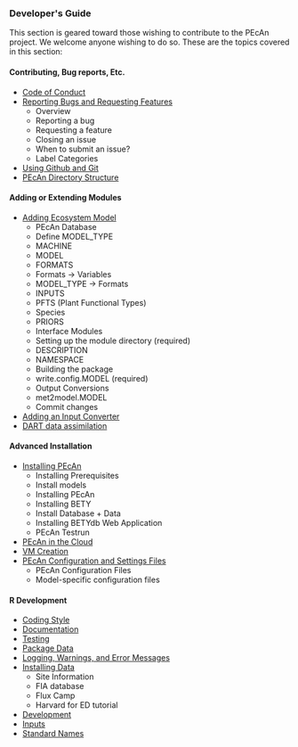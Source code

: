 ### Developer's Guide

This section is geared toward those wishing to contribute to the PEcAn project. We welcome anyone wishing to do so. These are the topics covered in this section:

#### Contributing, Bug reports, Etc.
* [Code of Conduct](Code-of-Conduct.md)
* [Reporting Bugs and Requesting Features](developers_guide/Github-issues.md)
    * Overview
    * Reporting a bug
    * Requesting a feature
    * Closing an issue
    * When to submit an issue?
    * Label Categories
* [Using Github and Git](developers_guide/Using-Git.md)
* [PEcAn Directory Structure](developers_guide/Directory-structure.md)
#### Adding or Extending Modules
* [Adding Ecosystem Model](developers_guide/Adding-an-Ecosystem-Model.md)
    * PEcAn Database
    * Define MODEL_TYPE
    * MACHINE
    * MODEL
    * FORMATS
    * Formats -> Variables
    * MODEL_TYPE -> Formats
    * INPUTS
    * PFTS (Plant Functional Types)
    * Species
    * PRIORS
    * Interface Modules
    * Setting up the module directory (required)
    * DESCRIPTION
    * NAMESPACE
    * Building the package
    * write.config.MODEL (required)
    * Output Conversions
    * met2model.MODEL
    * Commit changes
* [Adding an Input Converter](developers_guide/Adding-an-Inut-Converter.md)
* [DART data assimilation](users_guide/advanced_users_guide/DART_state_data_assimilation.md)
#### Advanced Installation
* [Installing PEcAn](developers_guide/Installing-PEcAn.md)
    * Installing Prerequisites
    * Install models
    * Installing PEcAn
    * Installing BETY
    * Install Database + Data
    * Installing BETYdb Web Application
    * PEcAn Testrun
* [PEcAn in the Cloud](PEcAn-in-the-Cloud.md)
* [VM Creation](developers_guide/VM-Creation.md)
* [PEcAn Configuration and Settings Files](developers_guide/Configuration-Files.md)
    * PEcAn Configuration Files
    * Model-specific configuration files
#### R Development
* [Coding Style](developers_guide/Coding_style.md)
* [Documentation](developers_guide/Roxygen2.md)
* [Testing](developers_guide/Testing.md)
* [Package Data](developers_guide/Package-data.md)
* [Logging, Warnings, and Error Messages](developers_guide/Logging.md)
* [Installing Data](developers_guide/Installing-PEcAn-Data.md)
    * Site Information
    * FIA database
    * Flux Camp
    * Harvard for ED tutorial
* [Development](developers_guide/Development.md)
* [Inputs](developers_guide/Data-Formats.md)
* [Standard Names](developers_guide/Adding-an-Input-Converter.md)
